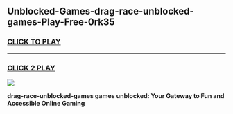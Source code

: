 
## Unblocked-Games-drag-race-unblocked-games-Play-Free-0rk35
<h3>
<a href="https://premium76.site?title=drag-race-unblocked-games&ref=19M">CLICK TO PLAY</a></h3>
<hr>

<h3>
<a href="https://premium76.site?title=drag-race-unblocked-games&ref=19M">CLICK 2 PLAY</a>
  
</h3>

<a href="https://premium76.site?title=drag-race-unblocked-games&ref=19M"><img src="https://clearcache.store/games.png"></a>


**drag-race-unblocked-games games unblocked: Your Gateway to Fun and Accessible Online Gaming**
